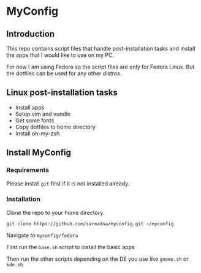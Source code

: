 # MyConfig


## Introduction

This repo contains script files that handle post-installation tasks and install the apps that I would like to use on my PC.

For now I am using Fedora so the script files are only for Fedora Linux. But the dotfiles can be used for any other distros.

## Linux post-installation tasks

* Install apps
* Setup vim and vundle
* Get some fonts
* Copy dotfiles to home directory
* Install oh-my-zsh

## Install MyConfig

### Requirements

Please install `git` first if it is not installed already.

### Installation

Clone the repo to your home directory.
~~~
git clone https://github.com/sarmadna/myconfig.git ~/myconfig
~~~

Navigate to `myconfig/fedora`

First run the `base.sh` script to install the basic apps

Then run the other scripts depending on the DE you use like `gnome.sh` or  `kde.sh`


